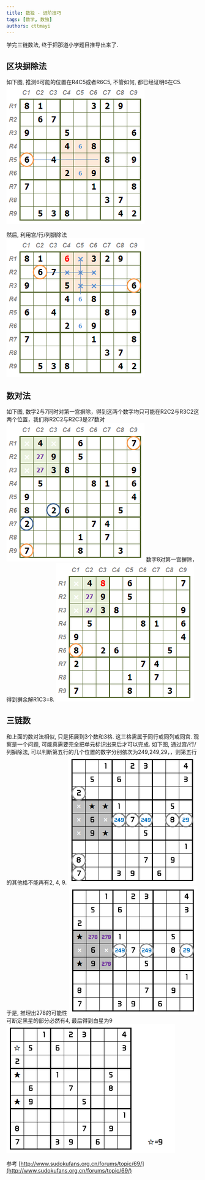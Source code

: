 ```yaml
---
title: 数独 - 进阶技巧
tags: [数学, 数独]
authors: cttmayi
---
```


学完三链数法, 终于把那道小学题目推导出来了. 

## 区块摒除法
如下图, 推测6可能的位置在R4C5或者R6C5, 不管如何, 都已经证明6在C5.
![image](./image-26a7b0d0.png)

然后, 利用宫/行/列摒除法
![image](./image-4c1bf925.png)

## 数对法
如下图, 数字2与7同时对第一宫摒除，得到这两个数字均只可能在R2C2与R3C2这两个位置，我们称R2C2与R2C3是27数对
![image](./image-90f13d94.png)
数字8对第一宫摒除，得到摒余解R1C3=8.
![image](./image-94e19923.png)

## 三链数
和上面的数对法相似, 只是拓展到3个数和3格. 这三格需属于同行或同列或同宫.
观察是一个问题, 可能真需要完全把单元标识出来后才可以完成. 
如下图, 通过宫/行/列摒除法, 可以判断第五行的几个位置的数字分别依次为249,249,29，，则第五行的其他格不能再有2, 4, 9.
![image](./image-02371ddd.png)
于是, 推理出278的可能性
![image](./image-dd95d447.png)
可断定黑星的部分必然有4, 最后得到白星为9
![image](./image-fc789cba.png)

参考 [http://www.sudokufans.org.cn/forums/topic/69/](http://www.sudokufans.org.cn/forums/topic/69/)